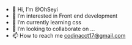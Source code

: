 - 👋 Hi, I’m @OhSeyi
- 👀 I’m interested in Front end development
- 🌱 I’m currently learning css
- 💞️ I’m looking to collaborate on ...
- 📫 How to reach me codinacct17@gmail.com

<!---
OhSeyi/OhSeyi is a ✨ special ✨ repository because its `README.md` (this file) appears on your GitHub profile.
You can click the Preview link to take a look at your changes.
--->
